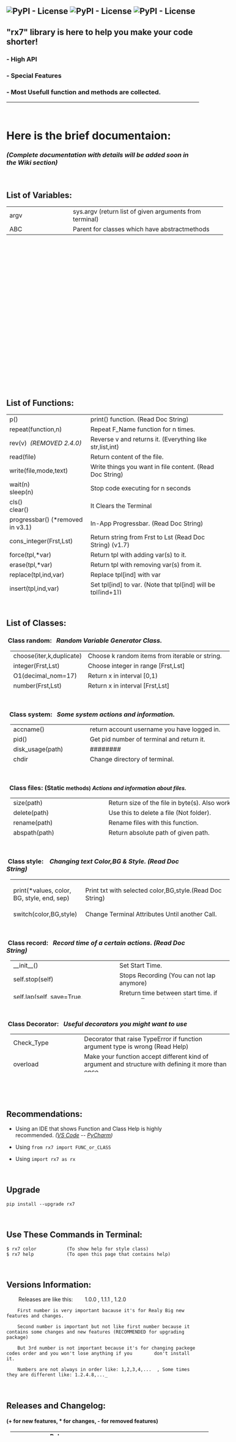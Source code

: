 ![PyPI - License](https://img.shields.io/badge/downloads-32k%2Fmonth-brightgreen?style=plastic) ![PyPI - License](https://img.shields.io/pypi/l/rx7?color=orange&style=plastic) ![PyPI - License](https://img.shields.io/badge/status-stable-success?style=plastic)
-------------------------------------------------------- 

"rx7" library is here to help you make your code shorter!
--------------------------------------------------------

### \- High API

### \- Special Features

### \- Most Usefull function and methods are collected.

<hr />
<br />

# Here is the brief documentaion:
### *(Complete documentation with details will be added soon in the Wiki section)*
<!--### *if you need more info about variables, functions and classes of rx7-lib, check out the full Documentaion in [Here](https://github.com/Ramin-RX7/RX7-Lib/wiki)*
-->


<p>&nbsp;</p>
<h2>List of Variables:</h2>

<table style="height: 471px; width: 567px;">
  <tbody>
    <tr>
    <td style="width: 155px;">argv</td>
    <td style="width: 396px;">sys.argv (return list of given arguments from terminal)</td>
    </tr>
    <tr>
    <td style="width: 155px;">ABC</td>
    <td style="width: 396px;">Parent for classes which have abstractmethods</td>
    </tr>
  </tbody>
</table>

List of Functions:
------------------
<table style="height: 471px; width: 567px;">
  <tbody>
    <tr>
    <td style="width: 155px;">p()</td>
    <td style="width: 396px;">print() function. (Read Doc String)</td>
    </tr>
    <tr>
    <td style="width: 155px;">repeat(function,n)</td>
    <td style="width: 396px;">Repeat F_Name function for n times.</td>
    </tr>
    <tr>
    <td style="width: 155px;">rev(v)&nbsp; <em>(REMOVED 2.4.0)</em></td>
    <td style="width: 396px;">Reverse v and returns it. (Everything like str,list,int)&nbsp; &nbsp;</td>
    </tr>
    <tr>
    <td style="width: 155px;">read(file)</td>
    <td style="width: 396px;">Return content of the file.</td>
    </tr>
    <tr>
    <td style="width: 155px;">write(file,mode,text)</td>
    <td style="width: 396px;">Write things you want in file content.&nbsp;(Read Doc String)</td>
    </tr>
    <tr>
    <td style="width: 155px;">wait(n)<br />sleep(n)</td>
    <td style="width: 396px;">Stop code executing for n seconds</td>
    </tr>
    <tr>
    <td style="width: 155px;">cls()<br />clear()</td>
    <td style="width: 396px;">It Clears the Terminal</td>
    </tr>
    <tr>
    <td style="width: 155px;">progressbar() (*removed in v3.1)</td>
    <td style="width: 396px;">In-App Progressbar. (Read Doc String)</td>
    </tr>
    <tr>
    <td style="width: 155px;">cons_integer(Frst,Lst)</td>
    <td style="width: 396px;">Return string from Frst to Lst (Read Doc String) (v1.7)</td>
    </tr>
    <tr>
    <td style="width: 155px;">force(tpl,*var)</td>
    <td style="width: 396px;">Return tpl with adding var(s) to it.</td>
    </tr>
    <tr>
    <td style="width: 155px;">erase(tpl,*var)</td>
    <td style="width: 396px;">Return tpl with removing var(s) from it.</td>
    </tr>
    <tr>
    <td style="width: 155px;">replace(tpl,ind,var)</td>
    <td style="width: 396px;">Replace tpl[ind] with var</td>
    </tr>
    <tr>
    <td style="width: 155px;">insert(tpl,ind,var)</td>
    <td style="width: 396px;">Set tpl[ind] to var. (Note that tpl[ind] will be tpl[ind+1])</td>
    </tr>
    <tr>
    <td style="width: 155px;">pop(tpl,index)</td>
    <td style="width: 396px;">Remove member with index of 'index' from a tuple</td>
    </tr>
    <tr>
    <td style="width: 155px;">wait_for(button)</td>
    <td style="width: 396px;">Waits for user to press specific button.&nbsp;</td>
    </tr>
    <tr>
    <td style="width: 155px;">call_later(func,args,delay)</td>
    <td style="width: 396px;">Call func(args) after delay time.&nbsp;</td>
    </tr>
    <tr>
    <td style="width: 155px;">
    <div>
    <div>convert_bytes(num)</div>
    </div>
    </td>
    <td style="width: 396px;">convert bytes to (KB,MB,GB,TB)</td>
    </tr>
    <tr>
    <td style="width: 155px;">
    <div>
    <div>Input(prompt,default)</div>
    <div>default_input()</div>
    </div>
    </td>
    <td style="width: 396px;">Prompt an input message with default answer (value) <em>(ONLY ON WINDOWS)&nbsp;</em></td>
    </tr>
    <tr>
    <td style="width: 155px;">
    <div>
    <div>restart_app()</div>
    </div>
    </td>
    <td style="width: 396px;">Restart running python program</td>
    </tr>
    <tr>
    <td style="width: 155px;">
    <div>
    <div>active_window_title()</div>
    </div>
    </td>
    <td style="width: 396px;">Return Active Window Title</td>
    </tr>
    <tr>
    <td style="width: 155px;">
    <div>
    <div>open_image(path)</div>
    </div>
    </td>
    <td style="width: 396px;">Open image with default image viewer (Mac OS is not supported)</td>
    </tr>
    <tr>
    <td style="width: 155px;">
    <div>
    <div>download(url)</div>
    </div>
    </td>
    <td style="width: 396px;">To download files with memory saver and progressbar</td>
    </tr>
    <tr>
    <td style="width: 155px;">
    <div>
    <div>extract(file,path,pwd)</div>
    </div>
    </td>
    <td style="width: 396px;">Extract Zip file with password to path</td>
    </tr>
    <tr>
    <td style="width: 155px;">
    <div>
    <div>screenshot(name)</div>
    </div>
    </td>
    <td style="width: 396px;">Take a screenshot and save it.</td>
    </tr>
    <tr>
    <td style="width: 155px;">
    <div>
    <div>func_info(function)</div>
    </div>
    </td>
    <td style="width: 396px;">Print information of function</td>
    </tr>
    <tr>
    <td style="width: 155px;">
    <div>
    <div>Check_Type</div>
    </div>
    </td>
    <td style="width: 396px;">Decorator that raise TypeError if function argument type is wrong (Read Help)</td>
    </tr>
    <tr>
    <td style="width: 155px;">
    <div>
    <div>Progressbar()</div>
    </div>
    </td>
    <td style="width: 396px;">Generator of progressbar() which you can use it to do some stuff between your delays (Read Help)</td>
    </tr>
    <tr>
    <td style="width: 155px;">
    <div>
    <div>pixel_color(X,Y)</div>
    </div>
    </td>
    <td style="width: 396px;">Return RGB color of pixel[X,Y]</td>
    </tr>
    <tr>
    <td style="width: 155px;">
    <div>
    <div>getpass(prompt)</div>
    </div>
    </td>
    <td style="width: 396px;">
    <div>
    <div>Prompt&nbsp;for&nbsp;a&nbsp;password,&nbsp;with&nbsp;echo&nbsp;turned&nbsp;off.</div>
    </div>
    </td>
    </tr>
    <tr>
    <td style="width: 155px;">
    <div>
    <div>import_module(path)</div>
    </div>
    </td>
    <td style="width: 396px;">
    <div>
    <div>Return given path (file with any extension) as a Module</div>
    </div>
    </td>
    </tr>
  </tbody>
</table>


<p>&nbsp;</p>

<h2>List of Classes:</h2>

<h3>&nbsp;Class random:&nbsp; &nbsp;<em>Random Variable Generator Class.</em></h3>
<table style="height: 100px; width: 574px; margin-left: 10px;" cellpadding="5px">
  <tbody>
    <tr>
    <td style="width: 173px;">choose(iter,k,duplicate)</td>
    <td style="width: 387px;">Choose k random items from iterable or string.</td>
    </tr>
    <tr>
    <td style="width: 173px;">integer(Frst,Lst)</td>
    <td style="width: 387px;">Choose integer in range [Frst,Lst]</td>
    </tr>
    <tr>
    <td style="width: 173px;">O1(decimal_nom=17)</td>
    <td style="width: 387px;">Return x in interval [0,1)</td>
    </tr>
    <tr>
    <td style="width: 173px;">number(Frst,Lst)</td>
    <td style="width: 387px;">Return x in interval [Frst,Lst]</td>
    </tr>
    <tr>
    <td style="width: 173px;">shuffle(iterable)</td>
    <td style="width: 387px;">Return shuffled version of iterable</td>
    </tr>
  </tbody>
</table>

<p>&nbsp;</p>

<h3>&nbsp; Class system:&nbsp; &nbsp;<em>Some system actions and information.</em></h3>
<table style="height: 100px; width: 574px; margin-left: 10px;" cellpadding="5px">
  <tbody>
    <tr>
    <td style="width: 173px;">accname()</td>
    <td style="width: 387px;">
    <div>
    <div>return&nbsp;account&nbsp;username&nbsp;you&nbsp;have&nbsp;logged&nbsp;in.</div>
    </div>
    </td>
    </tr>
    <tr>
    <td style="width: 173px;">pid()</td>
    <td style="width: 387px;">
    <div>
    <div>Get&nbsp;pid&nbsp;number&nbsp;of&nbsp;terminal&nbsp;and&nbsp;return&nbsp;it.</div>
    </div>
    </td>
    </tr>
    <tr>
    <td style="width: 173px;">disk_usage(path)</td>
    <td style="width: 387px;">########</td>
    </tr>
    <tr>
    <td style="width: 173px;">chdir</td>
    <td style="width: 387px;">Change directory of terminal.</td>
    </tr>
    <tr>
    <td style="width: 173px;">SHUT_DOWN()</td>
    <td style="width: 387px;">Shut Down the PC.</td>
    </tr>
    <tr>
    <td style="width: 173px;">RESTART()</td>
    <td style="width: 387px;">Restart the PC.</td>
    </tr>
    <tr>
    <td style="width: 173px;">terminal_size()</td>
    <td style="width: 387px;">Return terminal size in tuple&nbsp; (columns,lines).&nbsp;</td>
    </tr>
    <tr>
    <td style="width: 173px;">cwd()</td>
    <td style="width: 387px;">Return Carrent Working Directory.&nbsp;</td>
    </tr>
    <tr>
    <td style="width: 173px;">ip_global()</td>
    <td style="width: 387px;">Returns Global IP.</td>
    </tr>
    <tr>
    <td style="width: 173px;">ip_local()</td>
    <td style="width: 387px;">Returns Local IP.</td>
    </tr>
    <tr>
    <td style="width: 173px;">ram_total()</td>
    <td style="width: 387px;">Returns total ram of the system.</td>
    </tr>
    <tr>
    <td style="width: 173px;">ram_used()</td>
    <td style="width: 387px;">Returns Used Space of the ram of the system.</td>
    </tr>
    <tr>
    <td style="width: 173px;">ram_free()</td>
    <td style="width: 387px;">Returns Available (Free) space of system ram.</td>
    </tr>
    <tr>
    <td style="width: 173px;">boot_time()</td>
    <td style="width: 387px;">Return system boot time in seconds since the epoch.</td>
    </tr>
    <tr>
    <td style="width: 173px;">device_name()</td>
    <td style="width: 387px;">Returns Device Name</td>
    </tr>
    <tr>
    <td style="width: 173px;">ip_website(url)</td>
    <td style="width: 387px;">Returns url ip address</td>
    </tr>
    <tr>
    <td style="width: 173px;">win10_notification()</td>
    <td style="width: 387px;">Display windows 10 notification (READ DOCSTRING) (ONLY WIN10 SUPPORTED)</td>
    </tr>
    <tr>
    <td style="width: 173px;">cpu_count(logical=True)</td>
    <td style="width: 387px;">
    <div>
    <div>Return&nbsp;the&nbsp;number&nbsp;of&nbsp;logical/physical CPUs&nbsp;in&nbsp;the&nbsp;system</div>
    </div>
    </td>
    </tr>
    <tr>
    <td style="width: 173px;">pyshell_execute_bit()</td>
    <td style="width: 387px;">
    <div>
    <div>To&nbsp;determine&nbsp;whether Python&nbsp;shell&nbsp;is&nbsp;executing&nbsp;in&nbsp;32bit&nbsp;or&nbsp;64bit</div>
    </div>
    </td>
    </tr>
    <tr>
    <td style="width: 173px;">pids()</td>
    <td style="width: 387px;">
    <div>
    <div>
    <div>
    <div>Return&nbsp;a&nbsp;list&nbsp;of&nbsp;current&nbsp;running&nbsp;PIDs</div>
    </div>
    </div>
    </div>
    </td>
    </tr>
    <tr>
    <td style="width: 173px;">pid_exists(pid)</td>
    <td style="width: 387px;">Return True if pid exists else False</td>
    </tr>
    <tr>
    <td style="width: 173px;">
    <div>
    <div>cpu_percent()</div>
    </div>
    </td>
    <td style="width: 387px;">
    <div>
    <div>Return the&nbsp;current CPU&nbsp;utilization&nbsp;as&nbsp;a&nbsp;percentage</div>
    </div>
    </td>
    </tr>
  </tbody>
</table>

<p>&nbsp;</p>

<h3>&nbsp; Class files: (Static<strong style="font-size: 14px;">&nbsp;methods)&nbsp;</strong><em style="font-size: 14px;">Actions and information about files.</em></h3>
<table style="height: 100px; width: 574px; margin-left: 10px;" cellpadding="5px">
  <tbody>
    <tr>
    <td style="width: 173px;">size(path)</td>
    <td style="width: 387px;">
    <div>
    <div>Return&nbsp;size&nbsp;of&nbsp;the&nbsp;file&nbsp;in&nbsp;byte(s).&nbsp;Also&nbsp;work&nbsp;on&nbsp;directories.</div>
    </div>
    </td>
    </tr>
    <tr>
    <td style="width: 173px;">delete(path)</td>
    <td style="width: 387px;">
    <div>
    <div>Use&nbsp;this&nbsp;to&nbsp;delete&nbsp;a&nbsp;file&nbsp;(Not&nbsp;folder).</div>
    </div>
    </td>
    </tr>
    <tr>
    <td style="width: 173px;">rename(path)</td>
    <td style="width: 387px;">
    <div>
    <div>Rename&nbsp;files&nbsp;with&nbsp;this&nbsp;function.</div>
    </div>
    </td>
    </tr>
    <tr>
    <td style="width: 173px;">abspath(path)</td>
    <td style="width: 387px;">
    <div>
    <div>Return&nbsp;absolute&nbsp;path&nbsp;of&nbsp;given&nbsp;path.</div>
    </div>
    </td>
    </tr>
    <tr>
    <td style="width: 173px;">exists(path)</td>
    <td style="width: 387px;">Return Boolean. If exists True, else: False</td>
    </tr>
    <tr>
    <td style="width: 173px;">mdftime(path)</td>
    <td style="width: 387px;">
    <div>
    <div>Get&nbsp;last&nbsp;modify&nbsp;time&nbsp;of&nbsp;the&nbsp;file.</div>
    </div>
    </td>
    </tr>
    <tr>
    <td style="width: 173px;">acstime(path)</td>
    <td style="width: 387px;">
    <div>
    <div>Get&nbsp;last&nbsp;access&nbsp;time&nbsp;of&nbsp;the&nbsp;file.</div>
    </div>
    </td>
    </tr>
    <tr>
    <td style="width: 173px;">move(src,dst)</td>
    <td style="width: 387px;">Move file from src to dst. (Read Doc String of copy func)</td>
    </tr>
    <tr>
    <td style="width: 173px;">copy(src,dst,metadata=True)</td>
    <td style="width: 387px;">Copy file (with metadata) from src to dst. (Also work on folders)</td>
    </tr>
    <tr>
    <td style="width: 173px;">hide(path)</td>
    <td style="width: 387px;">Hide given path. (It can be file or directory.)</td>
    </tr>
    <tr>
    <td style="width: 173px;">read_only(path,mode=True)</td>
    <td style="width: 387px;">Make file or folder read-only. (Read Doc String)</td>
    </tr>
    <tr>
    <td style="width: 173px;">read(path)</td>
    <td style="width: 387px;">Return content of the path</td>
    </tr>
    <tr>
    <td style="width: 173px;">write(path,text='',...)</td>
    <td style="width: 387px;">Same as write function.</td>
    </tr>
    <tr>
    <td style="width: 173px;">isdir(path)</td>
    <td style="width: 387px;">Return True for directory and False for others.</td>
    </tr>
    <tr>
    <td style="width: 173px;">isfile(path)</td>
    <td style="width: 387px;">Return True for file and False for others.</td>
    </tr>
    <tr>
    <td style="width: 173px;">is_hidden(path)</td>
    <td style="width: 387px;">Check whether path is hidden or not</td>
    </tr>
    <tr>
    <td style="width: 173px;">is_readonly(path)</td>
    <td style="width: 387px;">Check whether path is readonly or not</td>
    </tr>
    <tr>
    <td style="width: 173px;">search_file(pattern,path,mode)</td>
    <td style="width: 387px;">search for pattern in path (Read function doc string)</td>
    </tr>
    <tr>
    <td style="width: 173px;">search_content(path,word)</td>
    <td style="width: 387px;">Search for word in <span style="text-decoration: underline;">all</span> files in path, return list of files that contain word</td>
    </tr>
    <tr>
    <td style="width: 173px;">mkdir(path)</td>
    <td style="width: 387px;">Make directory (More than one if its possible!)</td>
    </tr>
    <tr>
    <td style="width: 173px;">generate_tree(dir_path)</td>
    <td style="width: 387px;">Returns a visual tree of dir_path</td>
    </tr>
    <tr>
    <td style="width: 173px;"><strong>&nbsp; &nbsp; &nbsp; &nbsp; MEMBERS&nbsp;(<em>Family)</em></strong></td>
    <td style="width: 387px;">&nbsp;</td>
    </tr>
    <tr>
    <td style="width: 193px;">MEMBERS.all_exactdir</td>
    <td style="width: 357px;">List of all&nbsp;things those are in exact directory</td>
    </tr>
    <tr>
    <td style="width: 193px;">
    <div>
    <div>MEMBERS.files_exactdir</div>
    </div>
    </td>
    <td style="width: 357px;">List of files which are in exact directory</td>
    </tr>
    <tr>
    <td style="width: 193px;">
    <div>
    <div>
    <div>
    <div>MEMBERS.dirs_exactdir</div>
    </div>
    </div>
    </div>
    </td>
    <td style="width: 357px;">List of dirs&nbsp; which are in exact directory</td>
    </tr>
    <tr>
    <td style="width: 193px;">MEMBERS.files_all</td>
    <td style="width: 357px;">List of files&nbsp;which are in exact directory and all sub-directories</td>
    </tr>
    <tr>
    <td style="width: 193px;">MEMBERS.files_all_sep</td>
    <td style="width: 357px;">List of files&nbsp;which are in exact directory and all sub-directories&nbsp;seprated by their directories</td>
    </tr>
    <tr>
    <td style="width: 193px;">
    <div>
    <div>
    <div>
    <div>MEMBERS.dirs_all</div>
    </div>
    </div>
    </div>
    </td>
    <td style="width: 357px;">List of&nbsp;directories (Exact dir and all sub-dirs)&nbsp;</td>
    </tr>
    <tr>
    <td style="width: 193px;">MEMBERS.all_all_sep</td>
    <td style="width: 357px;">List&nbsp; of everything thing in path (exact dir &amp; sub-dirs)</td>
    </tr>
    </tbody>
    </table>

<p>&nbsp;</p>

<h3>&nbsp;Class style:&nbsp; &nbsp; <em>Changing text Color,BG &amp; Style. (Read Doc String)</em></h3>
    <table style="height: 100px; width: 574px; margin-left: 10px;" cellpadding="5px">
    <tbody>
    <tr style="height: 15.0625px;">
    <td style="width: 173px; height: 15.0625px;">
    <p>print(*values, color, BG, style, end, sep)</p>
    </td>
    <td style="width: 387px; height: 15.0625px;">Print txt with selected color,BG,style.(Read Doc String)</td>
    </tr>
    <tr style="height: 18px;">
    <td style="width: 173px; height: 18px;">switch(color,BG,style)</td>
    <td style="width: 387px; height: 18px;">Change Terminal Attributes Until another Call.</td>
    </tr>
    <tr style="height: 18px;">
    <td style="width: 173px; height: 18px;">
    <div>
    <div>switch_default()</div>
    </div>
    </td>
    <td style="width: 387px; height: 18px;">Restore Terminal Attributes.</td>
    </tr>
    <tr style="height: 18px;">
    <td style="width: 173px; height: 18px;">
    <div>
    <div>reset</div>
    </div>
    </td>
    <td style="width: 387px; height: 18px;">=switch_default</td>
    </tr>
    <tr style="height: 18px;">
    <td style="width: 173px; height: 18px;">
    <div>
    <div>log_&nbsp; <em>(Family)</em></div>
    </div>
    </td>
    <td style="width: 387px; height: 18px;">5 Different Style.print with ready color and style</td>
    </tr>
  </tbody>
</table>

<p>&nbsp;</p>

<h3>&nbsp;Class record:&nbsp; &nbsp;<em>Record time of a certain actions. (Read Doc String)</em></h3>
<table style="height: 100px; width: 574px; margin-left: 10px;" cellpadding="5px">
  <tbody>
    <tr style="height: 18px;">
    <td style="width: 173px; height: 18px;">__init__()</td>
    <td style="width: 387px; height: 18px;">Set Start Time.</td>
    </tr>
    <tr style="height: 30px;">
    <td style="width: 173px; height: 30px;">self.stop(self)</td>
    <td style="width: 387px; height: 30px;">Stops Recording (You can not lap anymore)</td>
    </tr>
    <tr style="height: 23.8125px;">
    <td style="width: 173px; height: 23.8125px;">self.lap(self, save=True, round=15)</td>
    <td style="width: 387px; height: 23.8125px;">Rreturn time between start time. if save==True: add that time to self.laps</td>
    </tr>
    <tr style="height: 23.8125px;">
    <td style="width: 173px; height: 23.8125px;">self.laps</td>
    <td style="width: 387px; height: 23.8125px;">A list that contains all laps you have done</td>
    </tr>
    <tr style="height: 23.8125px;">
    <td style="width: 173px; height: 23.8125px;">self.reset(self, start=False)</td>
    <td style="width: 387px; height: 23.8125px;">Empty self.laps, if start is True: set start time to now</td>
    </tr>
    <tr style="height: 23.8125px;">
    <td style="width: 173px; height: 23.8125px;">self.last_lap(save=True)</td>
    <td style="width: 387px; height: 23.8125px;">Return elapsed time from last lap (save it in self.laps if save is true)</td>
    </tr>
    <tr style="height: 23.8125px;">
    <td style="width: 173px; height: 23.8125px;">timeit(code="pass",setup="pass",
    times=1_000_000,globals_=None)</td>
    <td style="width: 387px; height: 23.8125px;">Run the 'code' for 'times' times and return time it needs (all, not once)</td>
    </tr>
    </tbody>
    </table>

<p>&nbsp;</p>
<h3>&nbsp;Class Decorator:&nbsp; &nbsp;<em>Useful decorators you might want to use</em></h3>
<table style="height: 100px; width: 574px; margin-left: 10px;" cellpadding="5px">
  <tbody>
    <tr style="height: 18px;">
    <td style="width: 173px; height: 18px;">Check_Type</td>
    <td style="width: 387px; height: 18px;">Decorator that raise TypeError if function argument type is wrong (Read Help)</td>
    </tr>
    <tr style="height: 18px;">
    <td style="width: 173px; height: 18px;">overload</td>
    <td style="width: 387px; height: 18px;">Make your function accept different kind of argument and structure with defining it more than once</td>
    </tr>
    <tr style="height: 18px;">
    <td style="width: 173px; height: 18px;">attach_to_all</td>
    <td style="width: 387px; height: 18px;">Attach Decorator.decorator_all to all functions of a class (Class decorator)</td>
    <tr style="height: 18px;">
    <td style="width: 173px; height: 18px;">abstractmethod</td>
    <td style="width: 387px; height: 18px;">A decorator indicating abstract methods.</td>
    </tr>
  </tbody>
</table>


<br />
<br />
<br />


## Recommendations:

 - Using an IDE that shows Function and Class Help is highly recommended. *([VS Code](https://code.visualstudio.com/ "Microsoft VS Code")* -- *[PyCharm](https://www.jetbrains.com/pycharm/ "Microsoft Visual Studio Code"))*

 - Using `from rx7 import FUNC_or_CLASS`

 - Using `import rx7 as rx`

<br />

Upgrade
--------------------------------
    pip install --upgrade rx7

<br />

 Use These Commands in Terminal:
--------------------------------

    $ rx7 color           (To show help for style class)
    $ rx7 help            (To open this page that contains help)

<br />

Versions Information:
---------------------

        Releases are like this:        1.0.0 , 1.1.1 , 1.2.0

        First number is very important bacause it's for Realy Big new features and changes.

        Second number is important but not like first number because it contains some changes and new features (RECOMMENDED for upgrading package)

        But 3rd number is not important because it's for changing packege codes order and you won't lose anything if you        don't install it.

        Numbers are not always in order like: 1,2,3,4,...  , Some times they are different like: 1.2.4.8,..._

<br />

Releases and Changelog:
---------

####        (+ for new features, \* for changes, - for removed features)
<table style="height: 10px; margin-left: 10px; width: 519px;" cellpadding="5">
<tbody>
<tr style="height: 42px;">
<td style="width: 119px; height: 42px; text-align: center;"><strong>Version</strong></td>
<td style="width: 153px; height: 42px; text-align: center;"><strong>Release Date</strong></td>
<td style="width: 513px; height: 42px; text-align: center;"><strong>New Features &amp; Changes</strong></td>
</tr>


<tr style="height: 25px;">
<td style="width: 119px; height: 25px; text-align-last: center; text-align: center;">
<p style="text-align: center;">3.1.0</p>
</td>
<td style="width: 153px; height: 25px; text-align: center;">23/12/2022</td>
<td style="width: 513px; height: 25px; text-align: center;">
<div style="text-align: left;">+ Record.timeit has default parameters now</div>
<div style="text-align: left;">- removed progressbar()</div>
<div style="text-align: left;">* Improved Style object creation</div>
<div style="text-align: left;">* Improved Style.print implementation</div>
<div style="text-align: left;">* Improved Style.log_ methods implementation</div>
<div style="text-align: left;">* Terminal.run() now return exit code</div>
<div style="text-align: left;">- Removed "Tuple" object</div>
</td>
</tr>


<tr style="height: 25px;">
<td style="width: 119px; height: 25px; text-align-last: center; text-align: center;">
<p style="text-align: center;">3.0.0</p>
</td>
<td style="width: 153px; height: 25px; text-align: center;">01/09/2021</td>
<td style="width: 513px; height: 25px; text-align: center;">
<div style="text-align: left;"><b>+ class Internet</b></div>
<div style="text-align: left;"><b>+ class DateTime</b></div>
<div style="text-align: left;">+ "Style.log" now has time prefix</div>
<div style="text-align: left;">+ call = call_later</div>
<div style="text-align: left;">* io.selective_input choices can be dict</div>
<div style="text-align: left;">+ System.mac_address()</div>
</td>
</tr>


<tr style="height: 25px;">
<td style="width: 119px; height: 25px; text-align-last: center; text-align: center;">
<p style="text-align: center;">2.9.0</p>
</td>
<td style="width: 153px; height: 25px; text-align: center;">15/12/2020</td>
<td style="width: 513px; height: 25px; text-align: center;">
<div style="text-align: left;">+ Decorator Class (attach_to_all ---&nbsp;Check_Type)</div>
<div style="text-align: left;">* IMPORT SPEED IS 20x FASTER!</div>
<div style="text-align: left;">+ argv (sys.argv)</div>
<div style="text-align: left;">- Record.EndError</div>
<div style="text-align: left;">+ overload (Decorator.overload)</div>
<div style="text-align: left;">+ ABC,ABCMeta</div>
</td>
</tr>

<tr style="height: 25px;">
<td style="width: 119px; height: 25px; text-align-last: center; text-align: center;">
<p style="text-align: center;">2.8.0</p>
</td>
<td style="width: 153px; height: 25px; text-align: center;">15/11/2020</td>
<td style="width: 513px; height: 25px; text-align: center;">
<div style="text-align: left;">+ Decorator Class (attach_to_all ---&nbsp;Check_Type)</div>
<div style="text-align: left;">+ pop()</div>
<div style="text-align: left;">+ Tuple.pop()</div>
<div style="text-align: left;">+ Record.timeit()</div>
</td>
</tr>
<tr style="height: 25px;">
<td style="width: 119px; height: 25px; text-align-last: center; text-align: center;">
<p style="text-align: center;">2.7.0</p>
</td>
<td style="width: 153px; height: 25px; text-align: center;">15/10/2020</td>
<td style="width: 513px; height: 25px; text-align: center;">
<div style="text-align: left;">+ getpass()</div>
<div style="text-align: left;">+ style.log_ Family</div>
<div style="text-align: left;">+ style.reset() = style.switch_default()</div>
<div style="text-align: left;">+ load_module()</div>
<div style="text-align: left;">+ record.last_lap()</div>
</td>
</tr>
<tr style="height: 25px;">
<td style="width: 119px; height: 25px; text-align-last: center; text-align: center;">
<p style="text-align: center;">2.6.0</p>
</td>
<td style="width: 153px; height: 25px; text-align: center;">01/10/2020</td>
<td style="width: 513px; height: 25px; text-align: center;">
<div style="text-align: left;">+ system.cpu_percent()</div>
<div style="text-align: left;">+ system.pid_exists()</div>
<div style="text-align: left;">+ Progressbar()&nbsp;<em>(Generator)</em></div>
<div style="text-align: left;">+ pixel_color()</div>
</td>
</tr>
<tr style="height: 25px;">
<td style="width: 119px; height: 25px; text-align-last: center; text-align: center;">
<p style="text-align: center;">2.5.0</p>
</td>
<td style="width: 153px; height: 25px; text-align: center;">15/09/2020</td>
<td style="width: 513px; height: 25px; text-align: center;">
<div style="text-align: left;">+ Check_Type decorator</div>
<div style="text-align: left;">+ system.pyshell_execute_bit()</div>
<div style="text-align: left;">+ system.pids()</div>
<div style="text-align: left;">+ record.lap&nbsp;round&nbsp;arg</div>
</td>
</tr>
<tr style="height: 25px;">
<td style="width: 119px; height: 25px; text-align-last: center; text-align: center;">
<p style="text-align: center;">2.4.0</p>
</td>
<td style="width: 153px; height: 25px; text-align: center;">01/09/2020</td>
<td style="width: 513px; height: 25px; text-align: center;">
<div style="text-align: left;">* rand -&gt; random</div>
<div>
<div style="text-align: left;">+ random.shuffle()</div>
<div>
<div style="text-align: left;">+ repeat function supports parameters</div>
<div>
<div style="text-align: left;">+ sleep = wait&nbsp; &nbsp;---&nbsp; &nbsp;clear = cls&nbsp; &nbsp;---&nbsp; &nbsp;default_input = Input</div>
<div style="text-align: left;">+ system.cpu_count()</div>
</div>
</div>
</div>
</td>
</tr>
<tr style="height: 25px;">
<td style="width: 119px; height: 25px; text-align-last: center; text-align: center;">
<p style="text-align: center;">2.3.0</p>
</td>
<td style="width: 153px; height: 25px; text-align: center;">19/08/2020</td>
<td style="width: 513px; height: 25px; text-align: center;">
<p style="text-align: left;">+ extract()</p>
<p style="text-align: left;">+ screenshot()</p>
<p style="text-align: left;">+ func_info()</p>
</td>
</tr>
<tr style="height: 25px;">
<td style="width: 119px; height: 25px; text-align-last: center; text-align: center;">
<p style="text-align: center;">2.2.0</p>
</td>
<td style="width: 153px; height: 25px; text-align: center;">03/08/2020</td>
<td style="width: 513px; height: 25px; text-align: center;">
<p style="text-align: left;">+ download()</p>
<p style="text-align: left;">+ system.ip_website()</p>
<p style="text-align: left;">+ system.win10_notification</p>
</td>
</tr>
<tr style="height: 25px;">
<td style="width: 119px; height: 25px; text-align-last: center; text-align: center;">
<p style="text-align: center;">2.1.0</p>
</td>
<td style="width: 153px; height: 25px; text-align: center;">15/07/2020</td>
<td style="width: 513px; height: 25px; text-align: center;">
<p style="text-align: left;">* style class better performance in linux</p>
<p style="text-align: left;">+&nbsp;<span style="text-align: center;">MEMBERS&nbsp;group&nbsp;in&nbsp;files&nbsp;class</span></p>
<p style="text-align: left;"><span style="text-align: center;">+ File object:&nbsp; self.basename, self.ext</span></p>
<p style="text-align: left;"><span style="text-align: center;">+ system.device_name()</span></p>
<p style="text-align: left;"><span style="text-align: center;">+&nbsp;</span><span style="text-align: center;">active_window_title() --- open_image()</span></p>
</td>
</tr>
<tr style="height: 25px;">
<td style="width: 119px; height: 25px; text-align-last: center; text-align: center;">
<p style="text-align: center;"><strong>2.0.0</strong></p>
</td>
<td style="width: 153px; height: 25px; text-align: center;"><strong>01/07/2020</strong></td>
<td style="width: 513px; height: 25px; text-align: center;">
<p style="text-align: left;">+ <strong>Tuple object&nbsp; &nbsp;---&nbsp; &nbsp;rxobject</strong></p>
<p style="text-align: left;">+ record.reset()&nbsp; &nbsp;---&nbsp; &nbsp;record.lap new arg</p>
<p style="text-align: left;">+ New methods of files</p>
<p style="text-align: left;">&nbsp; &nbsp; &nbsp; files.is_readonly()&nbsp; &nbsp;---&nbsp; &nbsp;files.is_hidden()</p>
<p style="text-align: left;"><strong>&nbsp; &nbsp; &nbsp; files.search_file()&nbsp; &nbsp;---&nbsp; &nbsp;files.search_content()</strong></p>
<p style="text-align: left;">&nbsp; &nbsp; &nbsp; files.copy new arg</p>
<p style="text-align: left;"><strong>&nbsp; &nbsp; &nbsp; files.generate_tree()</strong></p>
<p style="text-align: left;"><strong>+ File.MEMBERS </strong>(when in File(path), path is a directory&nbsp; (self.MEMBERS.TYPE_PATH)</p>
<p style="text-align: left;"><strong>+ File.tree&nbsp; &nbsp; ---&nbsp; &nbsp; &nbsp;File.tree_dirs</strong></p>
<p style="text-align: left;"><strong>+ Input()</strong>&nbsp; <em>(Only on windows)</em></p>
<p style="text-align: left;">+ restart_app()</p>
<p style="text-align: left;">&nbsp;</p>
</td>
</tr>
<tr style="height: 25px;">
<td style="width: 119px; height: 25px; text-align-last: center; text-align: center;">1.9.0</td>
<td style="width: 153px; height: 25px;">&nbsp; 09/06/2020</td>
<td style="width: 513px; height: 25px; text-align: center;">
<p style="text-align: left;">* re() --&gt; repeat()</p>
<p style="text-align: left;">+ New Methods of System Class:&nbsp; ip_global(),&nbsp;ip_local(),&nbsp;ram_free(), ram_percent(),&nbsp;ram_total(),&nbsp;ram_used(), boot_time()</p>
<p style="text-align: left;">+ convert_bytes()</p>
</td>
</tr>
<tr style="height: 25px;">
<td style="width: 119px; height: 25px; text-align-last: center; text-align: center;">1.8.0</td>
<td style="width: 153px; height: 25px; text-align: center;">24/05/2020</td>
<td style="width: 513px; height: 25px; text-align: center;">
<div style="text-align: left;">+ style.switch_default()</div>
<div>
<div style="text-align: left;">+ Now Linux&nbsp;supports&nbsp;cls()</div>
<div>
<div style="text-align: left;">+ style&nbsp;object:&nbsp;supports&nbsp;multiply,add,index</div>
<div>
<div style="text-align: left;">+ rand.choice Choose &gt;1 &amp; duplicate</div>
<div style="text-align: left;">* rand.choice --&gt; rand.choose</div>
</div>
</div>
</div>
</td>
</tr>
<tr style="height: 25px;">
<td style="width: 119px; height: 25px; text-align-last: center; text-align: center;">1.7.0</td>
<td style="width: 153px; height: 25px; text-align: center;">&nbsp; 08/05/2020</td>
<td style="width: 513px; height: 25px; text-align: center;">
<div>
<div style="text-align: left;">+ call_later()&nbsp;&nbsp;-&nbsp;&nbsp;wait_for()</div>
<div style="text-align: left;">+ terminal_size()&nbsp;&nbsp;-&nbsp;&nbsp;cwd()</div>
<div style="text-align: left;">+ right_port,left_port arg for progressbar()</div>
<div style="text-align: left;">+ file.remove() for static usage</div>
<div style="text-align: left;">+ self.type in file class</div>
<div style="text-align: left;">+ if in file(x), x is a directory:<br />x.files , x.file_list , x.all_files , x.all_files_sep</div>
<div style="text-align: left;">+ file.isdir() , file.isfile() for static usage.</div>
<div style="text-align: left;">* string() =&gt; cons_int()</div>
<div style="text-align: left;">* progressbar() arg names</div>
<div style="text-align: left;">* file.delete() and file.delete_dir()&nbsp;=&gt;&nbsp;delete()</div>
<div style="text-align: left;">* Change replace() and insert() args oreder</div>
</div>
</td>
</tr>
<tr style="height: 25px;">
<td style="width: 119px; height: 25px; text-align-last: center; text-align: center;">1.5.0</td>
<td style="width: 153px; height: 25px; text-align: center;">21/04/2020</td>
<td style="width: 513px; height: 25px; text-align: left;">
<div>
<div>
<div>+ 'replace' and insert 'functions' for tuples</div>
<div>+ 'end' arg for style.print()</div>
<div>+ 'self.laps' in record class will display all laps</div>
<div>* style.text =&gt; style.print</div>
<div>* record.stop =&gt; record.lap</div>
<div>* now 'record.stop()' will stop recording.</div>
</div>
</div>
</td>
</tr>
<tr style="height: 25px;">
<td style="width: 119px; height: 25px; text-align-last: center; text-align: center;">1.3.0</td>
<td style="width: 153px; height: 25px;">
<p style="text-align: center;">08/04/2020</p>
</td>
<td style="width: 513px; height: 25px; text-align: center;">
<div style="text-align: left;">+ __init__ &amp; read &amp; write &amp; content&nbsp; func&nbsp;of&nbsp;file&nbsp;class</div>
<div style="text-align: left;">* Prgoressbar&nbsp;default&nbsp;args</div>
</td>
</tr>
<tr style="height: 25px;">
<td style="width: 119px; height: 25px; text-align-last: center;">
<p style="text-align: center;">1.0.0</p>
</td>
<td style="width: 153px; height: 25px;">
<p style="text-align: center;">18/03/2020</p>
</td>
<td style="width: 513px; height: 25px; text-align: center;">####</td>
</tr>
</tbody>
</table>